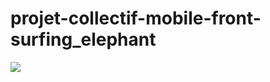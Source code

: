 # projet-collectif-mobile-front-surfing_elephant

<img src=https://github.com/adatechschool/projet-collectif-mobile-front-surfing_elephant/blob/main/images/surfingelephant.gif>
